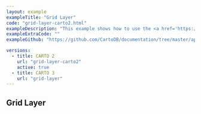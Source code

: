 ```yaml
---
layout: example
exampleTitle: "Grid Layer"
code: "grid-layer-carto2.html"
exampleDescription: "This example shows how to use the <a href='https://deck.gl/docs/api-reference/aggregation-layers/grid-layer' target='_blank'>GridLayer</a> to render a grid heatmap based on an array of inputs."
exampleExtraCode: ""
exampleGithub: "https://github.com/CartoDB/documentation/tree/master/app/content/deck-gl/examples/clustering-and-aggregation/grid-layer-carto2.html"

versions:
  - title: CARTO 2
    url: "grid-layer-carto2"
    active: true
  - title: CARTO 3
    url: "grid-layer"
---
```

## Grid Layer
